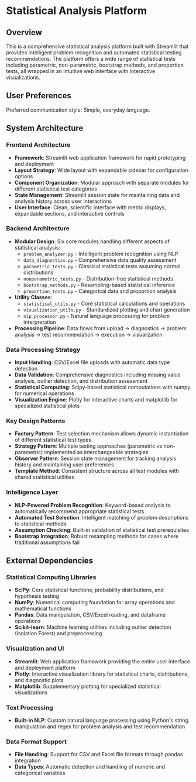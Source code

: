 # Statistical Analysis Platform

## Overview

This is a comprehensive statistical analysis platform built with Streamlit that provides intelligent problem recognition and automated statistical testing recommendations. The platform offers a wide range of statistical tests including parametric, non-parametric, bootstrap methods, and proportion tests, all wrapped in an intuitive web interface with interactive visualizations.

## User Preferences

Preferred communication style: Simple, everyday language.

## System Architecture

### Frontend Architecture
- **Framework**: Streamlit web application framework for rapid prototyping and deployment
- **Layout Strategy**: Wide layout with expandable sidebar for configuration options
- **Component Organization**: Modular approach with separate modules for different statistical test categories
- **State Management**: Streamlit session state for maintaining data and analysis history across user interactions
- **User Interface**: Clean, scientific interface with metric displays, expandable sections, and interactive controls

### Backend Architecture
- **Modular Design**: Six core modules handling different aspects of statistical analysis:
  - `problem_analyzer.py` - Intelligent problem recognition using NLP
  - `data_diagnostics.py` - Comprehensive data quality assessment
  - `parametric_tests.py` - Classical statistical tests assuming normal distributions
  - `nonparametric_tests.py` - Distribution-free statistical methods
  - `bootstrap_methods.py` - Resampling-based statistical inference
  - `proportion_tests.py` - Categorical data and proportion analysis
- **Utility Classes**: 
  - `statistical_utils.py` - Core statistical calculations and operations
  - `visualization_utils.py` - Standardized plotting and chart generation
  - `nlp_processor.py` - Natural language processing for problem interpretation
- **Processing Pipeline**: Data flows from upload → diagnostics → problem analysis → test recommendation → execution → visualization

### Data Processing Strategy
- **Input Handling**: CSV/Excel file uploads with automatic data type detection
- **Data Validation**: Comprehensive diagnostics including missing value analysis, outlier detection, and distribution assessment
- **Statistical Computing**: Scipy-based statistical computations with numpy for numerical operations
- **Visualization Engine**: Plotly for interactive charts and matplotlib for specialized statistical plots

### Key Design Patterns
- **Factory Pattern**: Test selection mechanism allows dynamic instantiation of different statistical test types
- **Strategy Pattern**: Multiple testing approaches (parametric vs non-parametric) implemented as interchangeable strategies
- **Observer Pattern**: Session state management for tracking analysis history and maintaining user preferences
- **Template Method**: Consistent structure across all test modules with shared statistical utilities

### Intelligence Layer
- **NLP-Powered Problem Recognition**: Keyword-based analysis to automatically recommend appropriate statistical tests
- **Automated Test Selection**: Intelligent matching of problem descriptions to statistical methods
- **Assumption Checking**: Built-in validation of statistical test prerequisites
- **Bootstrap Integration**: Robust resampling methods for cases where traditional assumptions fail

## External Dependencies

### Statistical Computing Libraries
- **SciPy**: Core statistical functions, probability distributions, and hypothesis testing
- **NumPy**: Numerical computing foundation for array operations and mathematical functions
- **Pandas**: Data manipulation, CSV/Excel reading, and dataframe operations
- **Scikit-learn**: Machine learning utilities including outlier detection (Isolation Forest) and preprocessing

### Visualization and UI
- **Streamlit**: Web application framework providing the entire user interface and deployment platform
- **Plotly**: Interactive visualization library for statistical charts, distributions, and diagnostic plots
- **Matplotlib**: Supplementary plotting for specialized statistical visualizations

### Text Processing
- **Built-in NLP**: Custom natural language processing using Python's string manipulation and regex for problem analysis and test recommendation

### Data Format Support
- **File Handling**: Support for CSV and Excel file formats through pandas integration
- **Data Types**: Automatic detection and handling of numeric and categorical variables